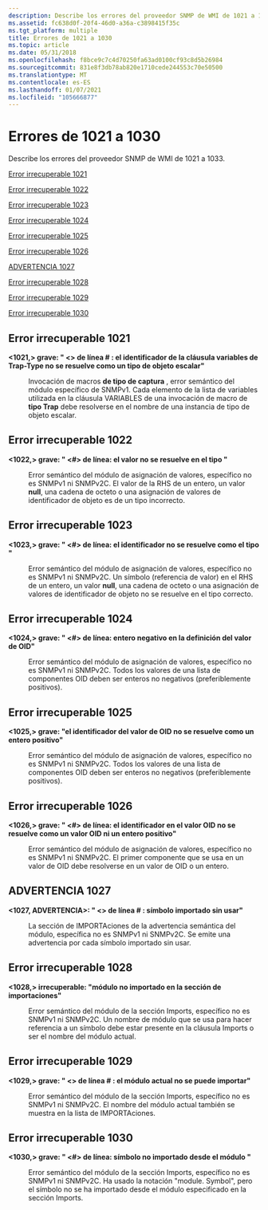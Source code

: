 ```yaml
---
description: Describe los errores del proveedor SNMP de WMI de 1021 a 1033.
ms.assetid: fc638d0f-20f4-46d0-a36a-c3898415f35c
ms.tgt_platform: multiple
title: Errores de 1021 a 1030
ms.topic: article
ms.date: 05/31/2018
ms.openlocfilehash: f8bce9c7c4d70250fa63ad0100cf93c8d5b26984
ms.sourcegitcommit: 831e8f3db78ab820e1710cede244553c70e50500
ms.translationtype: MT
ms.contentlocale: es-ES
ms.lasthandoff: 01/07/2021
ms.locfileid: "105666877"
---
```

# <a name="errors-1021-through-1030"></a>Errores de 1021 a 1030

Describe los errores del proveedor SNMP de WMI de 1021 a 1033.

[Error irrecuperable 1021](#fatal-error-1021)

[Error irrecuperable 1022](#fatal-error-1022)

[Error irrecuperable 1023](#fatal-error-1023)

[Error irrecuperable 1024](#fatal-error-1024)

[Error irrecuperable 1025](#fatal-error-1025)

[Error irrecuperable 1026](#fatal-error-1026)

[ADVERTENCIA 1027](#warning-1027)

[Error irrecuperable 1028](#fatal-error-1028)

[Error irrecuperable 1029](#fatal-error-1029)

[Error irrecuperable 1030](#fatal-error-1030)

## <a name="fatal-error-1021"></a>Error irrecuperable 1021

<dl> <dt>

<span id="_1021__Fatal_____fileName__line____Identifier__identifier__in_the_VARIABLES_clause_of_TRAP-TYPE_does_not_resolve_to_a_scalar_OBJECT-TYPE_"></span><span id="_1021__fatal_____filename__line____identifier__identifier__in_the_variables_clause_of_trap-type_does_not_resolve_to_a_scalar_object-type_"></span><span id="_1021__FATAL_____FILENAME__LINE____IDENTIFIER__IDENTIFIER__IN_THE_VARIABLES_CLAUSE_OF_TRAP-TYPE_DOES_NOT_RESOLVE_TO_A_SCALAR_OBJECT-TYPE_"></span>**<1021,> grave: " <fileName><> de línea \# : <identifier> el identificador de la cláusula variables de Trap-Type no se resuelve como un tipo de objeto escalar"**
</dt> <dd>

Invocación de macros **de tipo de captura** , error semántico del módulo específico de SNMPv1. Cada elemento de la lista de variables utilizada en la cláusula VARIABLES de una invocación de macro de **tipo Trap** debe resolverse en el nombre de una instancia de tipo de objeto escalar.

</dd> </dl>

## <a name="fatal-error-1022"></a>Error irrecuperable 1022

<dl> <dt>

<span id="_1022__Fatal_____fileName__line____Value_does_not_resolve_to_type__type__"></span><span id="_1022__fatal_____filename__line____value_does_not_resolve_to_type__type__"></span><span id="_1022__FATAL_____FILENAME__LINE____VALUE_DOES_NOT_RESOLVE_TO_TYPE__TYPE__"></span>**<1022,> grave: " <fileName><\#> de línea: el valor no se resuelve en el tipo <type> "**
</dt> <dd>

Error semántico del módulo de asignación de valores, específico no es SNMPv1 ni SNMPv2C. El valor de la RHS de un entero, un valor **null**, una cadena de octeto o una asignación de valores de identificador de objeto es de un tipo incorrecto.

</dd> </dl>

## <a name="fatal-error-1023"></a>Error irrecuperable 1023

<dl> <dt>

<span id="_1023__Fatal_____fileName__line____Identifier__identifier__does_not_resolve_to_the_type__identifier__"></span><span id="_1023__fatal_____filename__line____identifier__identifier__does_not_resolve_to_the_type__identifier__"></span><span id="_1023__FATAL_____FILENAME__LINE____IDENTIFIER__IDENTIFIER__DOES_NOT_RESOLVE_TO_THE_TYPE__IDENTIFIER__"></span>**<1023,> grave: " <fileName><\#> de línea: <identifier> el identificador no se resuelve como el tipo <identifier> "**
</dt> <dd>

Error semántico del módulo de asignación de valores, específico no es SNMPv1 ni SNMPv2C. Un símbolo (referencia de valor) en el RHS de un entero, un valor **null**, una cadena de octeto o una asignación de valores de identificador de objeto no se resuelve en el tipo correcto.

</dd> </dl>

## <a name="fatal-error-1024"></a>Error irrecuperable 1024

<dl> <dt>

<span id="_1024__Fatal_____fileName__line____Negative_integer_in_OID_value_definition_"></span><span id="_1024__fatal_____filename__line____negative_integer_in_oid_value_definition_"></span><span id="_1024__FATAL_____FILENAME__LINE____NEGATIVE_INTEGER_IN_OID_VALUE_DEFINITION_"></span>**<1024,> grave: " <fileName><\#> de línea: entero negativo en la definición del valor de OID"**
</dt> <dd>

Error semántico del módulo de asignación de valores, específico no es SNMPv1 ni SNMPv2C. Todos los valores de una lista de componentes OID deben ser enteros no negativos (preferiblemente positivos).

</dd> </dl>

## <a name="fatal-error-1025"></a>Error irrecuperable 1025

<dl> <dt>

<span id="_1025__Fatal____Identifier__identifier__in_OID_value_does_not_resolve_to_a_positive_integer_"></span><span id="_1025__fatal____identifier__identifier__in_oid_value_does_not_resolve_to_a_positive_integer_"></span><span id="_1025__FATAL____IDENTIFIER__IDENTIFIER__IN_OID_VALUE_DOES_NOT_RESOLVE_TO_A_POSITIVE_INTEGER_"></span>**<1025,> grave: "el identificador <identifier> del valor de OID no se resuelve como un entero positivo"**
</dt> <dd>

Error semántico del módulo de asignación de valores, específico no es SNMPv1 ni SNMPv2C. Todos los valores de una lista de componentes OID deben ser enteros no negativos (preferiblemente positivos).

</dd> </dl>

## <a name="fatal-error-1026"></a>Error irrecuperable 1026

<dl> <dt>

<span id="_1026__Fatal_____fileName__line____Identifier__identifier__in_OID_value_neither_resolves_to_an_OID_value_nor_a_positive_integer_"></span><span id="_1026__fatal_____filename__line____identifier__identifier__in_oid_value_neither_resolves_to_an_oid_value_nor_a_positive_integer_"></span><span id="_1026__FATAL_____FILENAME__LINE____IDENTIFIER__IDENTIFIER__IN_OID_VALUE_NEITHER_RESOLVES_TO_AN_OID_VALUE_NOR_A_POSITIVE_INTEGER_"></span>**<1026,> grave: " <fileName><\#> de línea: <identifier> el identificador en el valor OID no se resuelve como un valor OID ni un entero positivo"**
</dt> <dd>

Error semántico del módulo de asignación de valores, específico no es SNMPv1 ni SNMPv2C. El primer componente que se usa en un valor de OID debe resolverse en un valor de OID o un entero.

</dd> </dl>

## <a name="warning-1027"></a>ADVERTENCIA 1027

<dl> <dt>

<span id="_1027__Warning_____fileName__line____Imported_symbol__identifier__unused_"></span><span id="_1027__warning_____filename__line____imported_symbol__identifier__unused_"></span><span id="_1027__WARNING_____FILENAME__LINE____IMPORTED_SYMBOL__IDENTIFIER__UNUSED_"></span>**<1027, ADVERTENCIA>: " <fileName><> de línea \# : símbolo importado <identifier> sin usar"**
</dt> <dd>

La sección de IMPORTAciones de la advertencia semántica del módulo, específica no es SNMPv1 ni SNMPv2C. Se emite una advertencia por cada símbolo importado sin usar.

</dd> </dl>

## <a name="fatal-error-1028"></a>Error irrecuperable 1028

<dl> <dt>

<span id="_1028__Fatal____Module__identifier__not_imported_in_the_IMPORTS_section_"></span><span id="_1028__fatal____module__identifier__not_imported_in_the_imports_section_"></span><span id="_1028__FATAL____MODULE__IDENTIFIER__NOT_IMPORTED_IN_THE_IMPORTS_SECTION_"></span>**<1028,> irrecuperable: "módulo <identifier> no importado en la sección de importaciones"**
</dt> <dd>

Error semántico del módulo de la sección Imports, específico no es SNMPv1 ni SNMPv2C. Un nombre de módulo que se usa para hacer referencia a un símbolo debe estar presente en la cláusula Imports o ser el nombre del módulo actual.

</dd> </dl>

## <a name="fatal-error-1029"></a>Error irrecuperable 1029

<dl> <dt>

<span id="_1029__Fatal_____fileName__line____Current_module__identifier__cannot_be_imported_"></span><span id="_1029__fatal_____filename__line____current_module__identifier__cannot_be_imported_"></span><span id="_1029__FATAL_____FILENAME__LINE____CURRENT_MODULE__IDENTIFIER__CANNOT_BE_IMPORTED_"></span>**<1029,> grave: " <fileName><> de línea \# : el módulo actual <identifier> no se puede importar"**
</dt> <dd>

Error semántico del módulo de la sección Imports, específico no es SNMPv1 ni SNMPv2C. El nombre del módulo actual también se muestra en la lista de IMPORTAciones.

</dd> </dl>

## <a name="fatal-error-1030"></a>Error irrecuperable 1030

<dl> <dt>

<span id="_1030__Fatal____fileName__line____Symbol__identifier__not_imported_from_Module__identifier__"></span><span id="_1030__fatal____filename__line____symbol__identifier__not_imported_from_module__identifier__"></span><span id="_1030__FATAL____FILENAME__LINE____SYMBOL__IDENTIFIER__NOT_IMPORTED_FROM_MODULE__IDENTIFIER__"></span>**<1030,> grave: " <fileName><\#> de línea: símbolo <identifier> no importado desde el módulo <identifier> "**
</dt> <dd>

Error semántico del módulo de la sección Imports, específico no es SNMPv1 ni SNMPv2C. Ha usado la notación "module. Symbol", pero el símbolo no se ha importado desde el módulo especificado en la sección Imports.

</dd> </dl>

 

 




